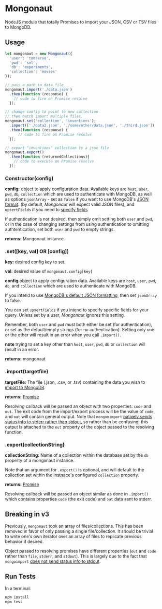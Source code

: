 # Mongonaut
NodeJS module that totally Promises to import your JSON, CSV or TSV files to MongoDB.

## Usage
```javascript
let mongonaut = new Mongonaut({
  'user': 'tomservo',
  'pwd': 'sol',
  'db': 'experiments',
  'collection': 'movies'
});

// pass a path to data file
mongonaut.import('./data.json')
  .then(function (response) {
    // code to fire on Promise resolve
  });

// change config to point to new collection
// then batch import multiple files.
mongonaut.set('collection', 'inventions');
  .import(['./data2.json', './some/other/data.json', './third.json'])
  .then(function (response) {
      // code to fire on Promise resolve
  });

// export "inventions" collection to a json file
mongonaut.export()
  .then(function (returnedCollections){
    // code to execute on Promise resolve
  });
```

### Constructor(config)
**config:** object to apply configuration data. Available keys are `host`, `user`, `pwd`, `db`, `collection` which are used to authenticate with MongoDB, as well as options `jsonArray` - set as `false` if you want to use MongoDB's [JSON format](http://zaiste.net/2012/08/importing_json_into_mongodb/). (by default, *Mongonaut* will expect valid JSON files),
and `upsertFields` if you need to [specify fields](https://docs.mongodb.com/manual/reference/program/mongoimport/#cmdoption--upsertFields)

If authentication is not desired, then simply omit setting both `user` and `pwd`, or in the case of changing settings from using authentication to omitting authtentication, set both `user` and `pwd` to empty strings.

**returns:** Mongonaut instance.


### .set([key, val] OR [config])
**key:** desired config key to set.

**val:** desired value of `mongonaut.config[key]`

**config** object to apply configuration data. Available keys are `host`, `user`, `pwd`, `db`, and `collection` which are used to authenticate with MongoDB.

If you intend to use [MongoDB's default JSON formatting](http://zaiste.net/2012/08/importing_json_into_mongodb/), then set `jsonArray` to false.

You can set `upsertFields` if you intend to specify specific fields for your query. Unless set by a user, *Mongonaut* ignores this setting.

Remember, both `user` and `pwd` must both either be set (for authentication), or set as the default/empty strings (for no authentication). Setting only one or the other
will result in an error when you call `.import()`.

**note** trying to set a key other than `host`, `user`, `pwd`, `db` or `collection` will result in an error.

**returns:** mongonaut


### .import(targetfile)
**targetFile:** The file (.json, .csv, or .tsv) containing the data you wish to [import to MongoDB](https://docs.mongodb.org/manual/reference/program/mongoimport/).

**returns:** [Promise](https://developer.mozilla.org/en-US/docs/Web/JavaScript/Reference/Global_Objects/Promise)

Resolving callback will be passed an object with two properties: `code` and `out`. The exit code from the import/export process will be the value of `code`, and `out` will contain general output. Note that `mongomimport` [natively sends status info to stderr rather than stdout](https://jira.mongodb.org/browse/DOCS-8817), so rather than be confusing, this output is attached to the `out` property of the object passed to the resolving function.

### .export(collectionString)
**collectionString:** Name of a collection within the database set by the `db` property of a mongonaut instance.

Note that an argument for `.export()` is optional, and will default to the collection set within the instnace's configured `collection` property.

**returns:** [Promise](https://developer.mozilla.org/en-US/docs/Web/JavaScript/Reference/Global_Objects/Promise)

Resolving callback will be passed an object similar as done in `.import()` which contains properties `code` (the exit code) and `out` data sent to stderr.

## Breaking in v3
Previously, `mongonaut` took an array of files/collections. This has been removed in favor of only passing a single file/collection. It should be trivial to write one's own iterator over an array of files to replicate previous behavior if desired.

Object passed to resolving promises have different properties (`out` and `code` rather than `file`, `stderr`, and `stdout`). This is largely due to the fact that `mongoimport` [does not send status info to stdout](https://jira.mongodb.org/browse/DOCS-8817).

## Run Tests
In a terminal:
```javascript
npm install
npm test
```
